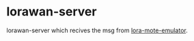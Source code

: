 # lorawan-server
lorawan-server which recives the msg from [lora-mote-emulator](https://github.com/houluy/lora-mote-emulator).
